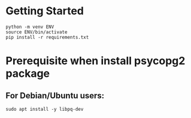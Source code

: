 # Getting Started

```
python -m venv ENV
source ENV/bin/activate
pip install -r requirements.txt
```

# Prerequisite when install psycopg2 package
## For Debian/Ubuntu users:

```
sudo apt install -y libpq-dev
```